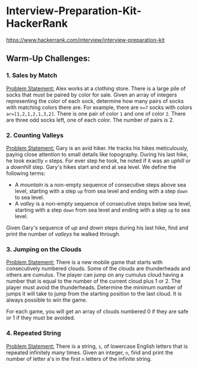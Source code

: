 # Interview-Preparation-Kit-HackerRank
https://www.hackerrank.com/interview/interview-preparation-kit

## Warm-Up Challenges:

### 1. Sales by Match 
[Problem Statement:](https://hackerrank-challenge-pdfs.s3.amazonaws.com/25168-sock-merchant-English?AWSAccessKeyId=AKIAR6O7GJNX5DNFO3PV&Expires=1607957869&Signature=pF44BC4T7WVVTGSAnto4MGQ2vz4%3D&response-content-disposition=inline%3B%20filename%3Dsock-merchant-English.pdf&response-content-type=application%2Fpdf)
Alex works at a clothing store. There is a large pile of socks that must be paired by color for sale. Given an array of 
integers representing the color of each sock, determine how many pairs of socks with matching colors there are.
For example, there are ```n=7``` socks with colors ```ar=[1,2,1,2,1,3,2]```. There is one pair of color ```1``` and one of 
color ```2```. There are three odd socks left, one of each color. The number of pairs is 2.   

### 2. Counting Valleys
[Problem Statement:](https://hackerrank-challenge-pdfs.s3.amazonaws.com/22936-counting-valleys-English?AWSAccessKeyId=AKIAR6O7GJNX5DNFO3PV&Expires=1607958186&Signature=EqzTFkfEkH%2Fwnh19xzCUR3lzGXM%3D&response-content-disposition=inline%3B%20filename%3Dcounting-valleys-English.pdf&response-content-type=application%2Fpdf)
Gary is an avid hiker. He tracks his hikes meticulously, paying close attention to small details like topography. 
During his last hike, he took exactly ```n``` steps. For ever step he took, he noted if it was an *uphill* or 
a *downhill* step. Gary's hikes start and end at sea level. We define the following terms: 
- A *mountain* is a non-empty sequence of consecutive steps above sea level, starting with a step ```up``` from sea level
and ending with a step ```down``` to sea level. 
- A *valley* is a non-empty sequence of consecutive steps below sea level, starting with a step ```down``` from sea level
and ending with a step ```up``` to sea level. 

Given Gary's sequence of *up* and *down* steps during his last hike, find and print the number of *valleys* he walked through.

### 3. Jumping on the Clouds 
[Problem Statement:](https://hackerrank-challenge-pdfs.s3.amazonaws.com/20832-jumping-on-the-clouds-English?AWSAccessKeyId=AKIAR6O7GJNX5DNFO3PV&Expires=1607958965&Signature=aEmnDI7Va%2FCG01xh10mIUMzyxuc%3D&response-content-disposition=inline%3B%20filename%3Djumping-on-the-clouds-English.pdf&response-content-type=application%2Fpdf)
There is a new mobile game that starts with consecutively numbered clouds. Some of the clouds are thunderheads and 
others are cumulus. The player can jump on any cumulus cloud having a number that is equal to the number of 
the current cloud plus 1 or 2. The player must avoid the thunderheads. Determine the minimum number of jumps it will take
to jump from the starting position to the last cloud. It is always possible to win the game. 

For each game, you will get an array of clouds numbered 0 if they are safe or 1 if they must be avoided. 

### 4. Repeated String 
[Problem Statement:](https://hackerrank-challenge-pdfs.s3.amazonaws.com/24548-repeated-string-English?AWSAccessKeyId=AKIAR6O7GJNX5DNFO3PV&Expires=1607959121&Signature=EVdXK6nfUp2XZhj%2F%2BQEw%2Btqmfsg%3D&response-content-disposition=inline%3B%20filename%3Drepeated-string-English.pdf&response-content-type=application%2Fpdf)
There is a string, ```s```, of lowercase English letters that is repeated infinitely many times. Given an integer, ```n```, 
find and print the number of letter a's in the first ```n``` letters of the infinite string. 